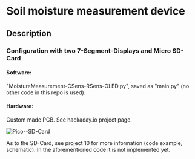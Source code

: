 # Soil moisture measurement device

## Description

### Configuration with two 7-Segment-Displays and Micro SD-Card

#### Software: 

"MoistureMeasurement-CSens-RSens-OLED.py", saved as "main.py" (no other code in this repo is used). 

#### Hardware: 

Custom made PCB. See hackaday.io project page.

![Pico--SD-Card](https://github.com/Florian-Wilhelm/Raspberry-Pi/assets/77980708/10ef905c-a06a-4749-8ee7-7e512b166b9d)

As to the SD-Card, see project 10 for more information (code example, schematic). In the aforementioned code it is not implemented yet.
